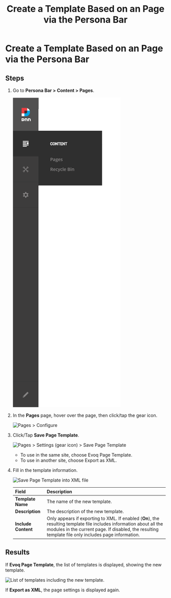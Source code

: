 ﻿---
uid: create-template-based-on-page-pb-all
topic: create-template-based-on-page-pb-all
locale: en
title: Create a Template Based on an Page via the Persona Bar
dnneditions: Evoq Content,Evoq Engage
dnnversion: 09.02.00
parent-topic: administrators-pages-templates-overview
related-topics: create-template-based-on-another-template-pb-all,edit-delete-template-pb-all,restore-deleted-templates,purge-deleted-templates
---

# Create a Template Based on an Page via the Persona Bar

## Steps

1.  Go to **Persona Bar \> Content \> Pages**.
    
    ![Persona Bar > Content > Pages](/images/scr-pbar-host-Content-E91-platform.png)
    
2.  In the **Pages** page, hover over the page, then click/tap the gear icon.
    
      
    
    ![Pages > Configure](/images/scr-pb-Pages-Configure-E91.png)
    
      
    
3.  Click/Tap **Save Page Template**.
    
      
    
    ![Pages > Settings (gear icon) > Save Page Template](/images/scr-pb-ConfigPage-SavePageTemplate-E91.png)
    
      
    
    *   To use in the same site, choose Evoq Page Template.
    *   To use in another site, choose Export as XML.
    
4.  Fill in the template information.
    
      
    
    ![Save Page Template into XML file](/images/scr-pb-SavePageTemplate-XML-E91.png)
    
      
    
    |**Field**|**Description**|
    |---|---|
    |**Template Name**|The name of the new template.|
    |**Description**|The description of the new template.|
    |**Include Content**|Only appears if exporting to XML. If enabled (**On**), the resulting template file includes information about all the modules in the current page. If disabled, the resulting template file only includes page information.|
    

## Results

If **Evoq Page Template**, the list of templates is displayed, showing the new template.

  

![List of templates including the new template.](/images/scr-pb-PageTemplates-NewTemplate.png)

  

If **Export as XML**, the page settings is displayed again.
